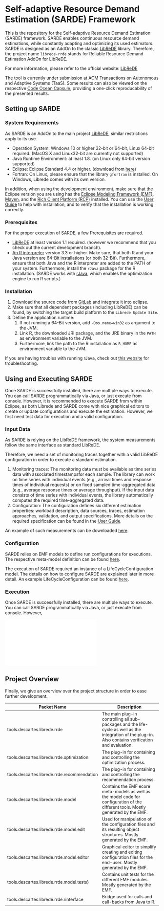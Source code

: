 # Self-adaptive Resource Demand Estimation (SARDE) Framework

This is the repository for the Self-adaptive Resource Demand Estimation (SARDE) framework. SARDE enables continuous resource demand estimations, while constantly adapting and optimizing its used estimators.
SARDE is designed as an AddOn to the classic [LibReDE](http://descartes.tools/librede) library. 
Therefore, the project name `librede-rrde` stands for Reliable Resource Demand Estimation AddOn for LibReDE.

For more information, please refer to the official website: [LibReDE](http://descartes.tools/librede)

The tool is currently under submission at ACM Transactions on Autonomous and Adaptive Systems (TaaS). 
Some results can also be viewed on the respective [Code Ocean Capsule](https://doi.org/10.24433/CO.8429465.v1), providing a one-click reproducability of the presented results.

## Setting up SARDE

### System Requirements 

As SARDE is an AddOn to the main project [LibReDE](http://descartes.tools/librede), similar restrictions apply to its use.

- Operation System: Windows 10 or higher 32-bit or 64-bit, Linux 64-bit required. (MacOS X and Linux32-bit are currently not supported)
- Java Runtime Environment: at least 1.8. (on Linux only 64-bit version supported)
- Eclipse: Eclipse Standard 4.4 or higher. (download from [here](http://www.eclipse.org/downloads/))
- Fortran: On Linux, please ensure that the library `gfortran` is installed. On Windows, Librede comes with its own version.

In addition, when using the development environment, make sure that the Eclipse version you are using has the [Eclipse Modeling Framework (EMF)](https://www.eclipse.org/modeling/emf/), [Maven](https://maven.apache.org/), and the [Rich Client Platform (RCP)](https://wiki.eclipse.org/Rich_Client_Platform) installed. 
You can use the [User Guide](https://se.informatik.uni-wuerzburg.de/fileadmin/10030200/user_upload/librede/LibReDE_UserGuide_01.pdf) to help with installation, and to verify that the installation is working correctly. 

### Prerequisites

For the proper execution of SARDE, a few Prerequisites are required.

- [LibReDE](http://descartes.tools/librede) at least version 1.1 required. (however we recommend that you check out the current development branch).
- [An R interpreter](https://www.r-project.org/) version 3.3 or higher. Make sure, that both R and your Java version are 64-Bit installations (or both 32-Bit). Furthermore, ensure that both Java and the R interpreter are added to the PATH of your system. Furthermore, install the `rJava` package for the R installation. (SARDE works with [rJava](https://www.rforge.net/rJava/), which enables the optimization engine to run R scripts.)

### Installation

1. Download the source code from [GitLab](https://gitlab2.informatik.uni-wuerzburg.de/descartes/librede-rrde) and integrate it into eclipse.
2. Make sure that all dependent packages (including LibReDE) can be found, by switching the target build platform to the `Librede Update Site`.
3. Define the application runtime: 
    1. If not running a 64-Bit version, add `-Dos.name=win32` as argument to the JVM.
    2. Link R, the downloaded JRI package, and the JRE binary in the `PATH` as environment variable to the JVM. 
    3. Furthermore, link the path to the R installation as `R_HOME` as environment variable to the JVM. 

If you are having troubles with running rJava, check out [this website](http://www.studytrails.com/rjava-eclipse-plugin/rjava-eclipse-plugin/) for troubleshooting.

## Using and Executing SARDE
Once SARDE is successfully installed, there are multiple ways to execute.
You can call SARDE programmatically via Java, or just execute from console.
However, it is recommended to execute SARDE from within Eclipse, as both Librede and SARDE come with nice graphical editors to create or update  configurations and execute the estimation.
However, we first need test data for execution and a valid configuration.

### Input Data
As SARDE is relying on the LibReDE framework, the system measurements follow the same interface as standard LibReDE. 

Therefore, we need a set of monitoring traces together with a valid LibReDE configuration in order to execute a standard estimation.

1. Monitoring traces: The monitoring data must be available as time series data with associated timestampsfor each sample. The library can work on time series with individual events (e.g., arrival times and response times of individual requests) or on fixed sampled time-aggregated data (e.g., average response times or average throughput).  If the input data consists of time series with individual events, the library automatically computes the required time-aggregated data.
2. Configuration: The configuration defines six different estimation properties: workload description, data sources, traces, estimation approaches, validation, and output specifications. More details on the required specification can be found in the [User Guide](https://se.informatik.uni-wuerzburg.de/fileadmin/10030200/user_upload/librede/LibReDE_UserGuide_01.pdf).

An example of such measurements can be downloaded [here](https://bitbucket.org/librede/librede/downloads/LibredeExamples.zip).

### Configuration
SARDE relies on EMF models to define run configurations for executions. The respective meta-model definition can be found [here](/tools.descartes.librede.rrde.model/model/lifecycle.ecore).

The execution of SARDE required an instance of a LifeCycleConfiguration model. The details on how to configure SARDE are explained later in more detail. An example LifeCycleConfiguration can be found [here](/tools.descartes.librede.rrde/resources/test/validation/lifecycle/tstore/tstore.lifecycle).

### Execution

Once SARDE is successfully installed, there are multiple ways to execute.
You can call SARDE programmatically via Java, or just execute from console.
However, 



![LifeCycleConfiguration](/tools.descartes.librede.rrde/resources/docs/lifecycle.pdf)


## Project Overview

Finally, we give an overview over the project structure in order to ease further development.

| Packet Name                                          | Description                                                                                                                                              |
|------------------------------------------------------|----------------------------------------------------------------------------------------------------------------------------------------------------------|
| tools.descartes.librede.rrde               | The main plug-in controlling all sub-packages and the life-cycle as well as the integration of the plug-in. Also contains verification and evaluation.   |
| tools.descartes.librede.rrde.optimization   | The plug-in for containing and controlling the optimization process.                                                                                     |
| tools.descartes.librede.rrde.recommendation | The plug-in for containing and controlling the recommendation process.                                                                                   |
| tools.descartes.librede.rrde.model          | Contains the EMF ecore meta-models as well as the model code for configuration of the different tools. Mostly generated by the EMF. |
| tools.descartes.librede.rrde.model.edit     | Used for manipulation of the configuration files and its resulting object structures. Mostly generated by the EMF.                                 |
| tools.descartes.librede.rrde.model.editor   | Graphical editor to simplify creating and editing configuration files for the end-user. Mostly generated by the EMF.                               |
| tools.descartes.librede.rrde.model.tests}    | Contains unit tests for the different EMF modules. Mostly generated by the EMF.                                                              |
| tools.descartes.librede.rrde.rinterface     | Bridge used for calls and call-backs from Java to R.                                                                                               |

